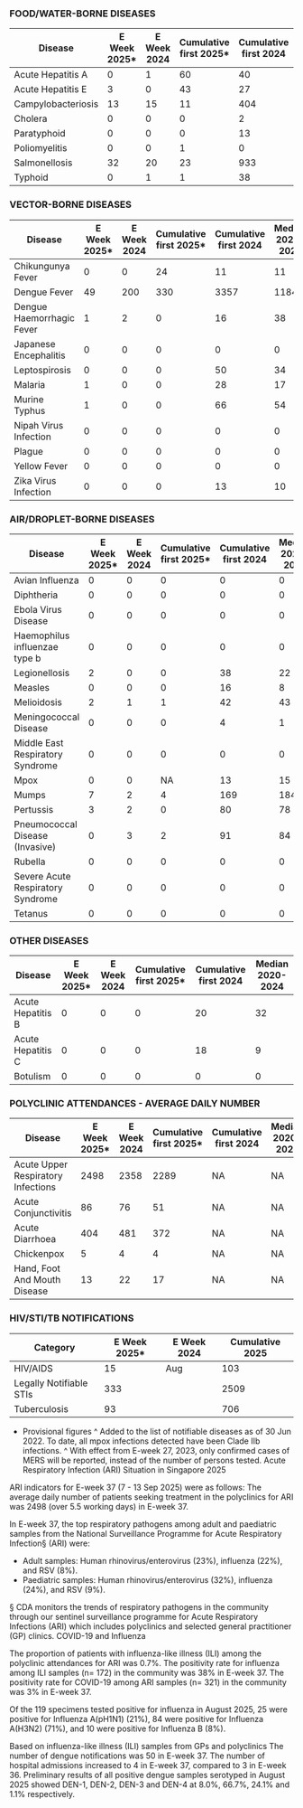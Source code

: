 ### FOOD/WATER-BORNE DISEASES

| Disease                  | E Week 2025* | E Week 2024 | Cumulative first 2025* | Cumulative first 2024 | Median 2020-2024 |
|--------------------------|--------------|-------------|------------------------|-----------------------|------------------|
| Acute Hepatitis A        | 0            | 1           | 60                     | 40                    | 21               |
| Acute Hepatitis E        | 3            | 0           | 43                     | 27                    | 35               |
| Campylobacteriosis       | 13           | 15          | 11                     | 404                   | 347              |
| Cholera                  | 0            | 0           | 0                      | 2                     | 3                |
| Paratyphoid              | 0            | 0           | 0                      | 13                    | 15               |
| Poliomyelitis            | 0            | 0           | 1                      | 0                     | 0                |
| Salmonellosis            | 32           | 20          | 23                     | 933                   | 1108             |
| Typhoid                  | 0            | 1           | 1                      | 38                    | 37               |

### VECTOR-BORNE DISEASES

| Disease                  | E Week 2025* | E Week 2024 | Cumulative first 2025* | Cumulative first 2024 | Median 2020-2024 |
|--------------------------|--------------|-------------|------------------------|-----------------------|------------------|
| Chikungunya Fever        | 0            | 0           | 24                     | 11                    | 11               |
| Dengue Fever             | 49           | 200         | 330                    | 3357                  | 11847            |
| Dengue Haemorrhagic Fever| 1            | 2           | 0                      | 16                    | 38               |
| Japanese Encephalitis    | 0            | 0           | 0                      | 0                     | 0                |
| Leptospirosis            | 0            | 0           | 0                      | 50                    | 34               |
| Malaria                  | 1            | 0           | 0                      | 28                    | 17               |
| Murine Typhus            | 1            | 0           | 0                      | 66                    | 54               |
| Nipah Virus Infection    | 0            | 0           | 0                      | 0                     | 0                |
| Plague                   | 0            | 0           | 0                      | 0                     | 0                |
| Yellow Fever             | 0            | 0           | 0                      | 0                     | 0                |
| Zika Virus Infection     | 0            | 0           | 0                      | 13                    | 10               |

### AIR/DROPLET-BORNE DISEASES

| Disease                  | E Week 2025* | E Week 2024 | Cumulative first 2025* | Cumulative first 2024 | Median 2020-2024 |
|--------------------------|--------------|-------------|------------------------|-----------------------|------------------|
| Avian Influenza          | 0            | 0           | 0                      | 0                     | 0                |
| Diphtheria               | 0            | 0           | 0                      | 0                     | 0                |
| Ebola Virus Disease      | 0            | 0           | 0                      | 0                     | 0                |
| Haemophilus influenzae type b | 0          | 0           | 0                      | 0                     | 0                |
| Legionellosis            | 2            | 0           | 0                      | 38                    | 22               |
| Measles                  | 0            | 0           | 0                      | 16                    | 8                |
| Melioidosis              | 2            | 1           | 1                      | 42                    | 43               |
| Meningococcal Disease    | 0            | 0           | 0                      | 4                     | 1                |
| Middle East Respiratory Syndrome | 0 | 0           | 0                      | 0                     | 0                |
| Mpox                     | 0            | 0           | NA                     | 13                    | 15               |
| Mumps                    | 7            | 2           | 4                      | 169                   | 184              |
| Pertussis                | 3            | 2           | 0                      | 80                    | 78               |
| Pneumococcal Disease (Invasive) | 0 | 3           | 2                      | 91                    | 84               |
| Rubella                  | 0            | 0           | 0                      | 0                     | 0                |
| Severe Acute Respiratory Syndrome | 0 | 0           | 0                      | 0                     | 0                |
| Tetanus                  | 0            | 0           | 0                      | 0                     | 0                |

### OTHER DISEASES

| Disease                  | E Week 2025* | E Week 2024 | Cumulative first 2025* | Cumulative first 2024 | Median 2020-2024 |
|--------------------------|--------------|-------------|------------------------|-----------------------|------------------|
| Acute Hepatitis B        | 0            | 0           | 0                      | 20                    | 32               |
| Acute Hepatitis C        | 0            | 0           | 0                      | 18                    | 9                |
| Botulism                 | 0            | 0           | 0                      | 0                     | 0                |

### POLYCLINIC ATTENDANCES - AVERAGE DAILY NUMBER

| Disease                  | E Week 2025* | E Week 2024 | Cumulative first 2025* | Cumulative first 2024 | Median 2020-2024 |
|--------------------------|--------------|-------------|------------------------|-----------------------|------------------|
| Acute Upper Respiratory Infections | 2498 | 2358       | 2289                   | NA                    | NA               |
| Acute Conjunctivitis     | 86           | 76          | 51                     | NA                    | NA               |
| Acute Diarrhoea          | 404          | 481         | 372                    | NA                    | NA               |
| Chickenpox               | 5            | 4           | 4                      | NA                    | NA               |
| Hand, Foot And Mouth Disease | 13   | 22          | 17                     | NA                    | NA               |

### HIV/STI/TB NOTIFICATIONS

| Category                | E Week 2025* | E Week 2024 | Cumulative 2025 |
|-------------------------|--------------|-------------|-----------------|
| HIV/AIDS                | 15           | Aug         | 103             |
| Legally Notifiable STIs | 333          |             | 2509            |
| Tuberculosis            | 93           |             | 706             |

* Provisional figures
^ Added to the list of notifiable diseases as of 30 Jun 2022. To date, all mpox infections detected have been Clade IIb infections.
^ With effect from E-week 27, 2023, only confirmed cases of MERS will be reported, instead of the number of persons tested.
Acute Respiratory Infection (ARI) Situation in Singapore 2025

ARI indicators for E-week 37 (7 - 13 Sep 2025) were as follows:
The average daily number of patients seeking treatment in the polyclinics for ARI was 2498 (over 5.5 working days) in E-week 37.

In E-week 37, the top respiratory pathogens among adult and paediatric samples from the National Surveillance Programme for Acute Respiratory Infection§ (ARI) were:

- Adult samples: Human rhinovirus/enterovirus (23%), influenza (22%), and RSV (8%).
- Paediatric samples: Human rhinovirus/enterovirus (32%), influenza (24%), and RSV (9%).

§ CDA monitors the trends of respiratory pathogens in the community through our sentinel surveillance programme for Acute Respiratory Infections (ARI) which includes polyclinics and selected general practitioner (GP) clinics.
COVID-19 and Influenza

The proportion of patients with influenza-like illness (ILI) among the polyclinic attendances for ARI was 0.7%. The positivity rate for influenza among ILI samples (n= 172) in the community was 38% in E-week 37. The positivity rate for COVID-19 among ARI samples (n= 321) in the community was 3% in E-week 37.

Of the 119 specimens tested positive for influenza in August 2025, 25 were positive for Influenza A(pH1N1) (21%), 84 were positive for Influenza A(H3N2) (71%), and 10 were positive for Influenza B (8%).

Based on influenza-like illness (ILI) samples from GPs and polyclinics
The number of dengue notifications was 50 in E-week 37. The number of hospital admissions increased to 4 in E-week 37, compared to 3 in E-week 36. Preliminary results of all positive dengue samples serotyped in August 2025 showed DEN-1, DEN-2, DEN-3 and DEN-4 at 8.0%, 66.7%, 24.1% and 1.1% respectively.
